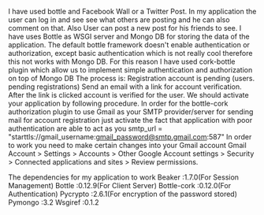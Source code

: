  I have used bottle and Facebook Wall or a Twitter Post.
In my application the user can log in and see see what others are posting and he can also comment
on that. Also User can post a new post for his friends to see. I have uses Bottle as WSGI server
and Mongo DB for storing the data of the application.
The default bottle framework doesn't enable authentication or authorization, except basic
authentication which is not really cool therefore this not works with Mongo DB. For this reason I
have used cork-bottle plugin which allow us to implement simple authentication and authorization
on top of Mongo DB The process is: Registration account is pending (users. pending registrations)
Send an email with a link for account verification. After the link is clicked account is verified for
the user.
We should activate your application by following procedure. In order for the bottle-cork
authorization plugin to use Gmail as your SMTP provider/server for sending mail for account
registration
just activate the fact that application with poor authentication are able to act as you
smtp_url =
"starttls://gmail_username:gmail_password@smtp.gmail.com:587"
In order to work you need to make certain changes into your Gmail account
Gmail Account > Settings > Accounts > Other Google Account settings > Security > Connected
applications and sites > Review permissions.


The dependencies for my application to work
Beaker :1.7.0(For Session Management)
Bottle :0.12.9(For Client Server)
Bottle-cork :0.12.0(For Authentication)
Pycrypto :2.6.1(For encryption of the password stored)
Pymongo :3.2
Wsgiref :0.1.2
